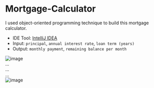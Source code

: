 # Mortgage-Calculator 
I used object-oriented programming technique to build this mortgage calculator.  

- IDE Tool: [IntelliJ IDEA](https://www.jetbrains.com/idea/)  
- Input: `principal`, `annual interest rate`, `loan term (years)`  
- Output: `monthly payment`, `remaining balance per month`  
   
 ![image](https://user-images.githubusercontent.com/64058170/125155733-658bc400-e194-11eb-8665-336b5a384146.png)  
 ...   
 ...   
 ...   
 ![image](https://user-images.githubusercontent.com/64058170/125155749-805e3880-e194-11eb-9629-f6bb12f82243.png)

